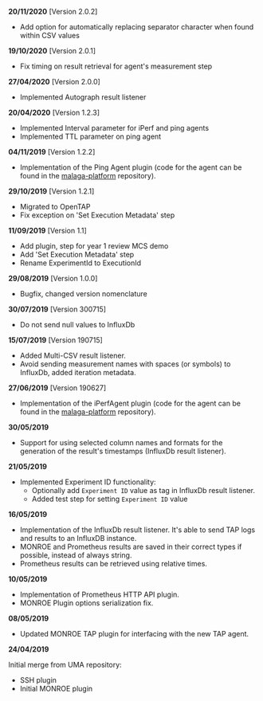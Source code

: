 **20/11/2020** [Version 2.0.2]

 - Add option for automatically replacing separator character when found within CSV values

**19/10/2020** [Version 2.0.1]

 - Fix timing on result retrieval for agent's measurement step

**27/04/2020** [Version 2.0.0]

 - Implemented Autograph result listener

**20/04/2020** [Version 1.2.3]

 - Implemented Interval parameter for iPerf and ping agents
 - Implemented TTL parameter on ping agent

**04/11/2019** [Version 1.2.2]

 - Implementation of the Ping Agent plugin (code for the agent can be found in the [malaga-platform](https://gitlab.fokus.fraunhofer.de/5genesis/malaga-platform) repository).

**29/10/2019** [Version 1.2.1]

 - Migrated to OpenTAP
 - Fix exception on 'Set Execution Metadata' step

**11/09/2019** [Version 1.1]

 - Add plugin, step for year 1 review MCS demo
 - Add 'Set Execution Metadata' step
 - Rename ExperimentId to ExecutionId

**29/08/2019** [Version 1.0.0]

 - Bugfix, changed version nomenclature

**30/07/2019** [Version 300715]

 - Do not send null values to InfluxDb

**15/07/2019** [Version 190715]

 - Added Multi-CSV result listener.
 - Avoid sending measurement names with spaces (or symbols) to InfluxDb, added iteration metadata.

**27/06/2019** [Version 190627]

 - Implementation of the iPerfAgent plugin (code for the agent can be found in the [malaga-platform](https://gitlab.fokus.fraunhofer.de/5genesis/malaga-platform) repository).

**30/05/2019**

 - Support for using selected column names and formats for the generation of the result's timestamps (InfluxDb result listener).

**21/05/2019**

 - Implemented Experiment ID functionality:
    - Optionally add `Experiment ID` value as tag in InfluxDb result listener.
    - Added test step for setting `Experiment ID` value

**16/05/2019**

 - Implementation of the InfluxDb result listener. It's able to send TAP logs and results to an InfluxDB instance.
 - MONROE and Prometheus results are saved in their correct types if possible, instead of always string.
 - Prometheus results can be retrieved using relative times.

**10/05/2019**

 - Implementation of Prometheus HTTP API plugin.
 - MONROE Plugin options serialization fix.

**08/05/2019**

 - Updated MONROE TAP plugin for interfacing with the new TAP agent. 

**24/04/2019**

Initial merge from UMA repository:
 - SSH plugin
 - Initial MONROE plugin
